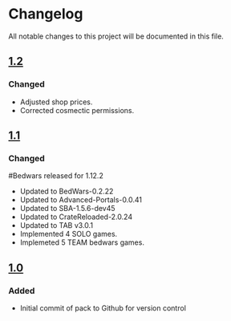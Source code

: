 # Changelog
All notable changes to this project will be documented in this file.

## [1.2]

### Changed

- Adjusted shop prices.
- Corrected cosmectic permissions.

## [1.1]

### Changed

#Bedwars released for 1.12.2

- Updated to BedWars-0.2.22
- Updated to Advanced-Portals-0.0.41
- Updated to SBA-1.5.6-dev45
- Updated to CrateReloaded-2.0.24
- Updated to TAB v3.0.1
- Implemented 4 SOLO games.
- Implemeted 5 TEAM bedwars games.

## [1.0]

### Added
- Initial commit of pack to Github for version control

[1.2]: https://github.com/apexhosting/Bedwars/releases/tag/1.2
[1.1]: https://github.com/apexhosting/Bedwars/releases/tag/1.1
[1.0]: https://github.com/apexhosting/Bedwars/releases/tag/1.0